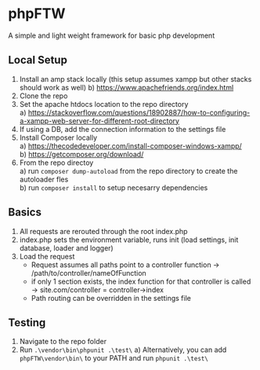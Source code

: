 # phpFTW
A simple and light weight framework for basic php development

## Local Setup
1) Install an amp stack locally (this setup assumes xampp but other stacks should work as well) 
    b) https://www.apachefriends.org/index.html
2) Clone the repo
3) Set the apache htdocs location to the repo directory  
    a) https://stackoverflow.com/questions/18902887/how-to-configuring-a-xampp-web-server-for-different-root-directory
4) If using a DB, add the connection information to the settings file
5) Install Composer locally  
    a) https://thecodedeveloper.com/install-composer-windows-xampp/  
    b) https://getcomposer.org/download/
6) From the repo directoy  
    a) run `composer dump-autoload` from the repo directory to create the autoloader fles  
    b) run `composer install` to setup necesarry dependencies  


## Basics
1) All requests are rerouted through the root index.php
2) index.php sets the environment variable, runs init (load settings, init database, loader and logger)
3) Load the request  
    - Request assumes all paths point to a controller function -> /path/to/controller/nameOfFunction  
    - if only 1 section exists, the index function for that controller is called -> site.com/controller = controller->index  
    - Path routing can be overridden in the settings file  

## Testing
1) Navigate to the repo folder
2) Run `.\vendor\bin\phpunit .\test\`
	a) Alternatively, you can add `phpFTW\vendor\bin\` to your PATH and run `phpunit .\test\`

